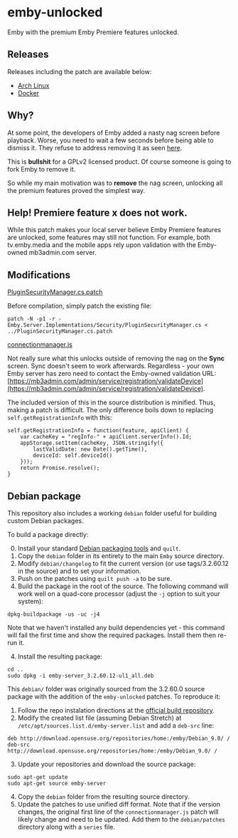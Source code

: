 # emby-unlocked
Emby with the premium Emby Premiere features unlocked.

## Releases
Releases including the patch are available below:

- [Arch Linux](https://aur.archlinux.org/packages/emby-server-unlocked/)
- [Docker](https://hub.docker.com/r/nvllsvm/emby-unlocked/)

## Why?
At some point, the developers of Emby added a nasty nag screen before playback.
Worse, you need to wait a few seconds before being able to dismiss it.
They refuse to address removing it as seen [here](https://github.com/MediaBrowser/Emby/issues/2469).

This is **bullshit** for a GPLv2 licensed product. Of course someone is going to fork Emby to remove it.

So while my main motivation was to **remove** the nag screen, unlocking all the premium features proved the simplest way.

## Help! Premiere feature x does not work.
While this patch makes your local server believe Emby Premiere features are unlocked, some features may still not function.
For example, both tv.emby.media and the mobile apps rely upon validation with the Emby-owned mb3admin.com server.

## Modifications

[PluginSecurityManager.cs.patch](https://github.com/nvllsvm/emby-unlocked/blob/master/patches/PluginSecurityManager.cs.patch)

Before compilation, simply patch the existing file:
```
patch -N -p1 -r - Emby.Server.Implementations/Security/PluginSecurityManager.cs < ../PluginSecurityManager.cs.patch
```

[connectionmanager.js](https://github.com/nvllsvm/emby-unlocked/blob/master/replacements/connectionmanager.js)

Not really sure what this unlocks outside of removing the nag on the **Sync** screen.
Sync doesn't seem to work afterwards. 
Regardless - your own Emby server has zero need to contact the Emby-owned validation URL: [https://mb3admin.com/admin/service/registration/validateDevice](https://mb3admin.com/admin/service/registration/validateDevice).

The included version of this in the source distribution is minified. Thus, making a patch is difficult.
The only difference boils down to replacing ``self.getRegistrationInfo`` with this:

```
self.getRegistrationInfo = function(feature, apiClient) {
    var cacheKey = "regInfo-" + apiClient.serverInfo().Id;
    appStorage.setItem(cacheKey, JSON.stringify({
        lastValidDate: new Date().getTime(),
        deviceId: self.deviceId()
    }));
    return Promise.resolve();
}
```

## Debian package

This repository also includes a working `debian` folder useful for building custom Debian packages.

To build a package directly:

0. Install your standard [Debian packaging tools](https://wiki.debian.org/Packaging/Intro) and `quilt`.
1. Copy the `debian` folder in its entirety to the main `Emby` source directory.
2. Modify `debian/changelog` to fit the current version (or use tags/3.2.60.12 in the source) and to set your information.
3. Push on the patches using `quilt push -a` to be sure.
4. Build the package in the root of the source. The following command will work well on a quad-core processor (adjust the `-j` option to suit your system):
```
dpkg-buildpackage -us -uc -j4
```
Note that we haven't installed any build dependencies yet - this command will fail the first time and show the required packages. Install them then re-run it.

4. Install the resulting package:
```
cd ..
sudo dpkg -i emby-server_3.2.60.12-ul1_all.deb
```

This `debian/` folder was originally sourced from the 3.2.60.0 source package with the addition of the `emby-unlocked` patches. To reproduce it:

1. Follow the repo instalation directions at the [official build repository](https://software.opensuse.org/download.html?project=home%3Aemby&package=emby-server).
2. Modify the created list file (assuming Debian Stretch) at `/etc/apt/sources.list.d/emby-server.list` and add a `deb-src` line:
```
deb http://download.opensuse.org/repositories/home:/emby/Debian_9.0/ /
deb-src http://download.opensuse.org/repositories/home:/emby/Debian_9.0/ /
```
3. Update your repositories and download the source package:
```
sudo apt-get update
sudo apt-get source emby-server
```
4. Copy the `debian` folder from the resulting source directory.
5. Update the patches to use unified diff format. Note that if the version changes, the original first line of the `connectionmanager.js` patch will likely change and need to be updated. Add them to the `debian/patches` directory along with a `series` file.
